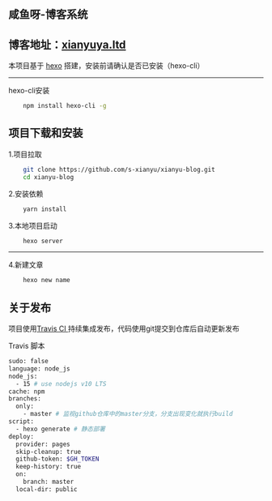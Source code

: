 ## 咸鱼呀-博客系统
博客地址：[xianyuya.ltd](https://xianyuya.ltd/)
----
本项目基于 [hexo](https://hexo.io/zh-cn/index.html) 搭建，安装前请确认是否已安装（hexo-cli）

----
hexo-cli安装
```bash
    npm install hexo-cli -g
```

项目下载和安装
----

1.项目拉取
```bash
    git clone https://github.com/s-xianyu/xianyu-blog.git
    cd xianyu-blog
```
2.安装依赖
```bash
    yarn install
```
3.本地项目启动
```bash
    hexo server
```
----
4.新建文章 

```bash
    hexo new name
```
## 关于发布
项目使用[Travis CI ](https://travis-ci.com/) 持续集成发布，代码使用git提交到仓库后自动更新发布

Travis 脚本
```bash
sudo: false
language: node_js
node_js:
  - 15 # use nodejs v10 LTS
cache: npm
branches:
  only:
    - master # 监视github仓库中的master分支，分支出现变化就执行build
script:
  - hexo generate # 静态部署
deploy:
  provider: pages
  skip-cleanup: true
  github-token: $GH_TOKEN
  keep-history: true
  on:
    branch: master
  local-dir: public

```

